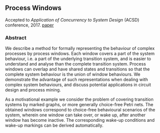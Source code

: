 ## Process Windows

Accepted to _Application of Concurrency to System Design_ (ACSD) conference, 2017. [paper](https://github.com/allegroCoder/my-papers/blob/master/IPC/process-windows.pdf)

### Abstract

We describe a method for formally representing the
behaviour of complex processes by process windows. Each window
covers a part of the system behaviour, i.e. a part of the underlying
transition system, and is easier to understand and analyse than
the complete transition system. Process windows can overlap and
have shared states and transitions so that the complete system
behaviour is the union of window behaviours. We demonstrate
the advantage of such representations when dealing with complex
system behaviours, and discuss potential applications in circuit
design and process mining.

As a motivational example we consider the problem of covering
transition systems by marked graphs, or more generally choice-free
Petri nets. The obtained windows correspond to choice-free
behavioural scenarios of the system, wherein one window can take
over, or wake up, after another window has become inactive. The
corresponding wake-up conditions and wake-up markings can be
derived automatically.
